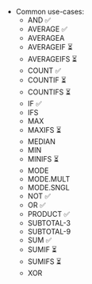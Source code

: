 * Common use-cases:
  - AND ✅
  - AVERAGE ✅
  - AVERAGEA
  - AVERAGEIF ⏳
  - AVERAGEIFS ⏳
  - COUNT ✅
  - COUNTIF ⏳
  - COUNTIFS ⏳
  - IF ✅
  - IFS
  - MAX
  - MAXIFS ⏳
  - MEDIAN
  - MIN
  - MINIFS ⏳
  - MODE
  - MODE.MULT
  - MODE.SNGL
  - NOT ✅
  - OR ✅
  - PRODUCT ✅
  - SUBTOTAL-3
  - SUBTOTAL-9
  - SUM ✅
  - SUMIF ⏳
  - SUMIFS ⏳
  - XOR
